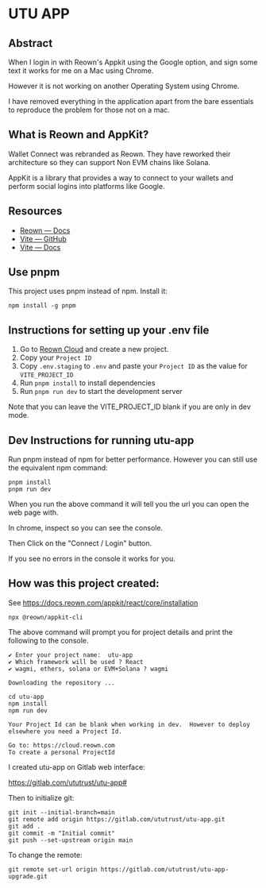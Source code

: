 # UTU APP

## Abstract

When I login in with Reown's Appkit using the Google option, and sign some text it works for me on 
a Mac using Chrome.

However it is not working on another Operating System using Chrome.

I have removed everything in the application apart from the bare essentials to reproduce the problem
for those not on a mac.

## What is Reown and AppKit?

Wallet Connect was rebranded as Reown.  They have reworked their architecture so they can support 
Non EVM chains like Solana.

AppKit is a library that provides a way to connect to your wallets and perform social logins into 
platforms like Google.

## Resources

- [Reown — Docs](https://docs.reown.com)
- [Vite — GitHub](https://github.com/vitejs/vite)
- [Vite — Docs](https://vitejs.dev/guide/)

## Use pnpm

This project uses pnpm instead of npm. Install it:

```
npm install -g pnpm
```

## Instructions for setting up your .env file

1. Go to [Reown Cloud](https://cloud.reown.com) and create a new project.
2. Copy your `Project ID`
3. Copy `.env.staging` to `.env` and paste your `Project ID` as the value for `VITE_PROJECT_ID`
4. Run `pnpm install` to install dependencies
5. Run `pnpm run dev` to start the development server

Note that you can leave the VITE_PROJECT_ID blank if you are only in dev mode.

## Dev Instructions for running utu-app

Run pnpm instead of npm for better performance.  However you can still use the equivalent npm command:

```
pnpm install
pnpm run dev
```

When you run the above command it will tell you the url you can open the web page with.

In chrome, inspect so you can see the console.

Then Click on the "Connect / Login" button.

If you see no errors in the console it works for you.


## How was this project created:

See https://docs.reown.com/appkit/react/core/installation

```
npx @reown/appkit-cli
```

The above command will prompt you for project details and print the following to the console.

```
✔ Enter your project name:  utu-app
✔ Which framework will be used ? React
✔ wagmi, ethers, solana or EVM+Solana ? wagmi

Downloading the repository ...

cd utu-app
npm install
npm run dev
        
Your Project Id can be blank when working in dev.  However to deploy elsewhere you need a Project Id.

Go to: https://cloud.reown.com
To create a personal ProjectId
```

I created utu-app on Gitlab web interface:

https://gitlab.com/ututrust/utu-app#

Then to initialize git:

```
git init --initial-branch=main
git remote add origin https://gitlab.com/ututrust/utu-app.git
git add .
git commit -m "Initial commit"
git push --set-upstream origin main
```

To change the remote:

```
git remote set-url origin https://gitlab.com/ututrust/utu-app-upgrade.git
```